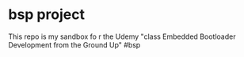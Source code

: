 # bsp project


This repo is my sandbox fo r the Udemy "class Embedded Bootloader Development from the Ground Up"
#bsp
